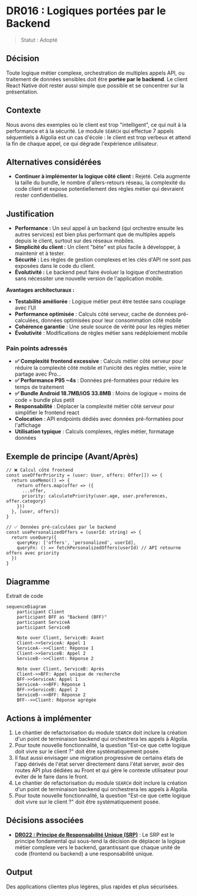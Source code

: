 # DR016 : Logiques portées par le Backend

> Statut : Adopté

## Décision

Toute logique métier complexe, orchestration de multiples appels API, ou traitement de données sensibles doit être **portée par le backend**. Le client React Native doit rester aussi simple que possible et se concentrer sur la présentation.

## Contexte

Nous avons des exemples où le client est trop "intelligent", ce qui nuit à la performance et à la sécurité. Le module `SEARCH` qui effectue 7 appels séquentiels à Algolia est un cas d'école : le client est trop verbeux et attend la fin de chaque appel, ce qui dégrade l'expérience utilisateur.

## Alternatives considérées

- **Continuer à implémenter la logique côté client :** Rejeté. Cela augmente la taille du bundle, le nombre d'allers-retours réseau, la complexité du code client et expose potentiellement des règles métier qui devraient rester confidentielles.

## Justification

- **Performance :** Un seul appel à un backend (qui orchestre ensuite les autres services) est bien plus performant que de multiples appels depuis le client, surtout sur des réseaux mobiles.
- **Simplicité du client :** Un client "bête" est plus facile à développer, à maintenir et à tester.
- **Sécurité :** Les règles de gestion complexes et les clés d'API ne sont pas exposées dans le code du client.
- **Évolutivité :** Le backend peut faire évoluer la logique d'orchestration sans nécessiter une nouvelle version de l'application mobile.

**Avantages architecturaux :**

- **Testabilité améliorée** : Logique métier peut être testée sans couplage avec l’UI
- **Performance optimisée** : Calculs côté serveur, cache de données pré-calculées, données optimisées pour leur consommation côté mobile
- **Cohérence garantie** : Une seule source de vérité pour les règles métier
- **Évolutivité** : Modifications de règles métier sans redéploiement mobile

### Pain points adressés

- **✅ Complexité frontend excessive** : Calculs métier côté serveur pour réduire la complexité côté mobile et l’unicité des règles métier, voire le partage avec Pro…
- **✅ Performance P95 ~4s** : Données pré-formatées pour réduire les temps de traitement
- **✅ Bundle Android 18.7MB/iOS 33.8MB** : Moins de logique = moins de code = bundle plus petit
- **Responsabilité** : Déplacer la complexité métier côté serveur pour simplifier le frontend react
- **Colocation** : API endpoints dédiés avec données pré-formatées pour l'affichage
- **Utilisation typique** : Calculs complexes, règles métier, formatage données

## Exemple de principe (Avant/Après)

```tsx
// ❌ Calcul côté frontend
const useOfferPriority = (user: User, offers: Offer[]) => {
  return useMemo(() => {
    return offers.map(offer => ({
      ...offer,
      priority: calculatePriority(user.age, user.preferences, offer.category)
    }))
  }, [user, offers])
}

// ✅ Données pré-calculées par le backend
const usePersonalizedOffers = (userId: string) => {
  return useQuery({
    queryKey: ['offers', 'personalized', userId],
    queryFn: () => fetchPersonalizedOffers(userId) // API retourne offers avec priority
  })
}
```

## Diagramme

Extrait de code

```mermaid
sequenceDiagram
    participant Client
    participant BFF as "Backend (BFF)"
    participant ServiceA
    participant ServiceB

    Note over Client, ServiceB: Avant
    Client->>ServiceA: Appel 1
    ServiceA-->>Client: Réponse 1
    Client->>ServiceB: Appel 2
    ServiceB-->>Client: Réponse 2

    Note over Client, ServiceB: Après
    Client->>BFF: Appel unique de recherche
    BFF->>ServiceA: Appel 1
    ServiceA-->>BFF: Réponse 1
    BFF->>ServiceB: Appel 2
    ServiceB-->>BFF: Réponse 2
    BFF-->>Client: Réponse agrégée
```

## Actions à implémenter

1. Le chantier de refactorisation du module `SEARCH` doit inclure la création d'un point de terminaison backend qui orchestrera les appels à Algolia.
2. Pour toute nouvelle fonctionnalité, la question "Est-ce que cette logique doit vivre sur le client ?" doit être systématiquement posée.
3. Il faut aussi envisager une migration progressive de certains états de l'app dérivés de l'état server directement dans l'état server, avoir des routes API plus dédiées au Front et qui gère le contexte utilisateur pour éviter de le faire dans le front.
4. Le chantier de refactorisation du module `SEARCH` doit inclure la création d'un point de terminaison backend qui orchestrera les appels à Algolia.
5. Pour toute nouvelle fonctionnalité, la question "Est-ce que cette logique doit vivre sur le client ?" doit être systématiquement posée.

## Décisions associées

- **[DR022 : Principe de Responsabilité Unique (SRP)](./DR022%20%20Principe%20de%20Responsabilité%20Unique%20(SRP).md)** : Le SRP est le principe fondamental qui sous-tend la décision de déplacer la logique métier complexe vers le backend, garantissant que chaque unité de code (frontend ou backend) a une responsabilité unique.

## Output

Des applications clientes plus légères, plus rapides et plus sécurisées.
